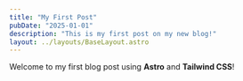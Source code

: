 ```yaml
---
title: "My First Post"
pubDate: "2025-01-01"
description: "This is my first post on my new blog!"
layout: ../layouts/BaseLayout.astro
---
```


Welcome to my first blog post using **Astro** and **Tailwind CSS**!
